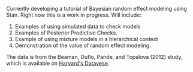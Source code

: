 
Currently developing a tutorial of Bayesian random effect modeling using Stan. Right now this is a work in progress.
Will include:
1. Examples of using simulated data to check models 
2. Examples of Posterior Predictive Checks.
3. Example of using mixture models in a hierarchical context
4. Demonstration of the value of random effect modeling.

The data is from the Beaman, Duflo, Pande, and Topalova (2012) study, which is available on [Harvard's Datavese](https://dataverse.harvard.edu/dataset.xhtml?persistentId=doi:10.7910/DVN/PXV79W).
